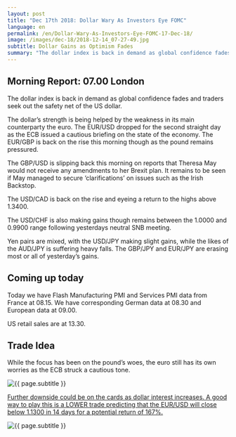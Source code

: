 ```yaml
---
layout: post
title: "Dec 17th 2018: Dollar Wary As Investors Eye FOMC"
language: en
permalink: /en/Dollar-Wary-As-Investors-Eye-FOMC-17-Dec-18/
image: /images/dec-18/2018-12-14_07-27-49.jpg
subtitle: Dollar Gains as Optimism Fades
summary: "The dollar index is back in demand as global confidence fades and traders seek out the safety net of the US dollar. The dollar’s strength is being helped by the weakness in its main counterparty the euro. The EUR/USD dropped for the second straight day as the ECB issued a cautious briefing on the state of the economy"
---
```

## Morning Report: 07.00 London

The dollar index is back in demand as global confidence fades and traders seek out the safety net of the US dollar. 

The dollar’s strength is being helped by the weakness in its main counterparty the euro. The EUR/USD dropped for the second straight day as the ECB issued a cautious briefing on the state of the economy. The EUR/GBP is back on the rise this morning though as the pound remains pressured. 

The GBP/USD is slipping back this morning on reports that Theresa May would not receive any amendments to her Brexit plan. It remains to be seen if May managed to secure ‘clarifications’ on issues such as the Irish Backstop. 

The USD/CAD is back on the rise and eyeing a return to the highs above 1.3400. 

The USD/CHF is also making gains though remains between the 1.0000 and 0.9900 range following yesterdays neutral SNB meeting. 

Yen pairs are mixed, with the USD/JPY making slight gains, while the likes of the AUD/JPY is suffering heavy falls. The GBP/JPY and EUR/JPY are erasing most or all of yesterday’s gains. 

## Coming up today

Today we have Flash Manufacturing PMI and Services PMI data from France at 08.15. We have corresponding German data at 08.30 and European data at 09.00. 

US retail sales are at 13.30. 

## Trade Idea

While the focus has been on the pound’s woes, the euro still has its own worries as the ECB struck a cautious tone.

<img class="post-image" src="{{ site.url }}/images/dec-18/2018-12-14_07-27-49.jpg" alt="{{ page.subtitle }}" title="{{ page.subtitle }}">

<a href="%LINK%%?currency=GBP&market=forex&underlying=frxEURUSD&formname=higherlower&duration_amount=14&duration_units=d&amount=10&amount_type=stake&expiry_type=duration&barrier=1.1300" target="_blank" rel="noopener">Further downside could be on the cards as dollar interest increases. A good way to play this is a LOWER trade predicting that the EUR/USD will close below 1.1300 in 14 days for a potential return of 167%.</a>

<img class="post-image" src="{{ site.url }}/images/dec-18/2018-12-14_07-31-59.jpg" alt="{{ page.subtitle }}" title="{{ page.subtitle }}">
